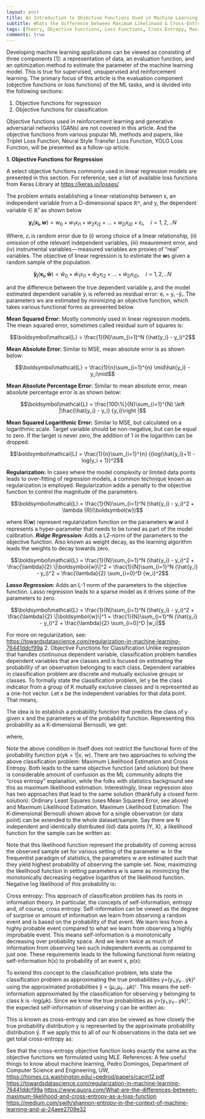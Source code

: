 ```yaml
---
layout: post
title: An Introduction to Objective Functions Used in Machine Learning
subtitle: Whats the difference between Maximum Likelihood & Cross-Entropy?
tags: [Theory, Objective Functions, Loss Functions, Cross-Entropy, Maximum Likelihood Estimation, Statistical Framework]
comments: true
---
```


Developing machine learning applications can be viewed as consisting of three components [1]: a representation of data, an evaluation function, and an optimization method to estimate the parameter of the machine learning model. This is true for supervised, unsupervised and reinforcement learning.
The primary focus of this article is the evaluation component (objective functions or loss functions) of the ML tasks, and is divided into the following sections:

1. Objective functions for regression
2. Objective functions for classification

Objective functions used in reinforcement learning and generative adversarial networks (GANs) are not covered in this article. And the objective functions from various popular ML methods and papers, like Triplet Loss Function, Neural Style Transfer Loss Function, YOLO Loss Function, will be presented as a follow-up article.

<b>1. Objective Functions for Regression</b>

A select objective functions commonly used in linear regression models are presented in this section. For reference, see a list of available loss functions from Keras Library at https://keras.io/losses/

The problem entails establishing a linear relationship between x, an independent variable from a D-dimensional space ℝᴰ, and y, the dependent variable ∈ ℝ¹ as shown below

$$\boldsymbol{y_i}(\boldsymbol{x_i, w}) = w_0+w_1 x_{i1}+w_2 x_{i2} +...+w_D x_{iD}+\varepsilon_i ,\quad i=1,2,..N$$

Where, 𝜀ᵢ is random error due to (i) wrong choice of a linear relationship, (ii) omission of othe relevant independent variables, (iii) meaurement error, and (iv) instrumental variables — measured variables are proxies of “real” variables. The objective of linear regression is to estimate the <b>w</b>s given a random sample of the population.

$$\boldsymbol{\hat{y}_i}(\boldsymbol{x_i, \hat{w}}) = \hat{w}_0+\hat{w}_1 x_{i1}+\hat{w}_2 x_{i2} +...+\hat{w}_D x_{iD} ,\quad i=1,2,..N$$

and the difference between the true dependent variable yᵢ and the model estimated dependent variable ŷᵢ is referred as residual error: eᵢ = yᵢ -ŷᵢ. The parameters ws are estimated by minimizing an objective function, which takes various functional forms as presented below.

<b>Mean Squared Error:</b>
Mostly commonly used in linear regression models. The mean squared error, sometimes called residual sum of squares is:

$$\boldsymbol\mathcal{L} = \frac{1}{N}\sum_{i=1}^N (\hat{y_i} - y_i)^2$$

<b>Mean Absolute Error:</b>
Similar to MSE, mean absolute error is as shown below:

$$\boldsymbol\mathcal{L} = \frac{1}{n}\sum_{i=1}^{n} \mid\hat{y_i} - y_i\mid$$

<b>Mean Absolute Percentage Error:</b>
Similar to mean absolute error, mean absolute percentage error is as shown below:

$$\boldsymbol\mathcal{L} = \frac{100\%}{N}\sum_{i=1}^{N} \left |\frac{\hat{y_i} - y_i} {y_i}\right |$$

<b>Mean Squared Logarithmic Error:</b>
Similar to MSE, but calculated on a logarithmic scale. Target variable should be non-negative, but can be equal to zero. If the target is never zero, the addition of 1 in the logarithm can be dropped.

$$\boldsymbol\mathcal{L} = \frac{1}{n}\sum_{i=1}^{n} ({log(\hat{y_i}+1) - log(y_i + 1})^2$$

<b>Regularization:</b>
In cases where the model complexity or limited data points leads to over-fitting of regression models, a common technique known as regularization is employed. Regularization adds a penalty to the objective function to control the magnitude of the parameters.

$$\boldsymbol\mathcal{L} = \frac{1}{N}\sum_{i=1}^N (\hat{y_i} - y_i)^2 + \lambda {R}(\boldsymbol{w})$$

where R(<b>w</b>) represent regularization function on the parameters <b>w</b> and 𝜆 represents a hyper-parameter that needs to be tuned as part of the model calibration.
<b><i>Ridge Regression:</b></i> Adds a L2-norm of the parameters to the objective function. Also known as weight decay, as the learning algorithm leads the weights to decay towards zero.

$$\boldsymbol\mathcal{L} = \frac{1}{N}\sum_{i=1}^N (\hat{y_i} - y_i)^2 + \frac{\lambda}{2} \|\boldsymbol{w}\|^2 = \frac{1}{N}\sum_{i=1}^N (\hat{y_i} - y_i)^2 + \frac{\lambda}{2} \sum_{i=0}^D {w_i}^2$$

<b><i>Lasso Regression:</b></i> Adds an L-1 norm of the parameters to the objective function. Lasso regression leads to a sparse model as it drives some of the parameters to zero.

$$\boldsymbol\mathcal{L} = \frac{1}{N}\sum_{i=1}^N (\hat{y_i} - y_i)^2 + \frac{\lambda}{2} \|\boldsymbol{w}\|^1   =    \frac{1}{N}\sum_{i=1}^N (\hat{y_i} - y_i)^2 +  \frac{\lambda}{2} \sum_{i=0}^D |w_i|$$


For more on regularization, see: https://towardsdatascience.com/regularization-in-machine-learning-76441ddcf99a
2. Objective Functions for Classification
Unlike regression that handles continuous dependent variable, classification problem handles dependent variables that are classes and is focused on estimating the probability of an observation belonging to each class. Dependent variables in classification problem are discrete and mutually exclusive groups or classes. To formally state the classification problem, let y be the class indicator from a group of K mutually exclusive classes and is represented as a one-hot vector. Let x be the independent variables for that data point. That means,

The idea is to establish a probability function that predicts the class of y given x and the parameters w of the probability function. Representing this probability as a K-dimensional Bernoulli, we get:

where,

Note the above condition in itself does not restrict the functional form of the probability function p(yk = 1|x, w).
There are two approaches to solving the above classification problem: Maximum Likelihood Estimation and Cross Entropy. Both leads to the same objective function (and solution) but there is considerable amount of confusion as the ML community adopts the “cross entropy” explanation, while the folks with statistics background see this as maximum likelihood estimation. Interestingly, linear regression also has two approaches that lead to the same solution (thankfully a closed form solution): Ordinary Least Squares (uses Mean Squared Error, see above) and Maximum Likelihood Estimation.
Maximum Likelihood Estimation: The K-dimensional Bernoulli shown above for a single observation (or data point) can be extended to the whole dataset/sample. Say there are N independent and identically distributed (iid) data points (Y, X), a likelihood function for the sample can be written as:

Note that this likelihood function represent the probability of coming across the observed sample set for various setting of the parameter w. In the frequentist paradigm of statistics, the parameters w are estimated such that they yield highest probability of observing the sample set. Now, maximizing the likelihood function in setting parameters w is same as minimizing the monotonically decreasing negative logarithm of the likelihood function. Negative log likelihood of this probability is:

Cross entropy: This approach of classification problem has its roots in information theory. In particular, the concepts of self-information, entropy and, of course, cross entropy. Self-information can be viewed as the degree of surprise or amount of information we learn from observing a random event and is based on the probability of that event. We learn less from a highly probable event compared to what we learn from observing a highly improbable event. This means self-information is a monotonically decreasing over probability space. And we learn twice as much of information from observing two such independent events as compared to just one. These requirements leads to the following functional form relating self-information h(x) to probability of an event x, p(x):

To extend this concept to the classification problem, lets state the classification problem as approximating the true probabilities y=(y₁,y₂…yk)ᵀ using the approximated probabilities ŷ = (𝜇₁,𝜇₂…𝜇𝑘)ᵀ. This means the self-information approximated by the classification for observing y belonging to class k is -log(𝜇k). Since we know the true probabilities as y=(y₁,y₂…yk)ᵀ, the expected self-information of observing y can be written as:

This is known as cross-entropy and can also be viewed as how closely the true probability distribution y is represented by the approximate probability distribution ŷ. If we apply this to all of our N observations in the data set we get total cross-entropy as:

See that the cross-entropy objective function looks exactly the same as the objective functions we formulated using MLE.
References:
A few useful things to know about machine learning, Pedro Domingos, Department of Computer Science and Engineering, UW, https://homes.cs.washington.edu/~pedrod/papers/cacm12.pdf
https://towardsdatascience.com/regularization-in-machine-learning-76441ddcf99a
https://www.quora.com/What-are-the-differences-between-maximum-likelihood-and-cross-entropy-as-a-loss-function
https://medium.com/swlh/shannon-entropy-in-the-context-of-machine-learning-and-ai-24aee2709e32
